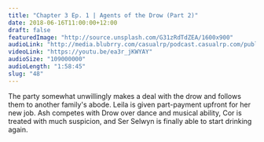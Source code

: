 ```yaml
---
title: "Chapter 3 Ep. 1 | Agents of the Drow (Part 2)"
date: 2018-06-16T11:00:00+12:00
draft: false
featuredImage: "http://source.unsplash.com/G31zRdTdZEA/1600x900"
audioLink: "http://media.blubrry.com/casualrp/podcast.casualrp.com/public/Chapter%203%20Ep.%201%20_%20Agents%20of%20the%20Drow%20(Part%202).mp3"
videoLink: "https://youtu.be/ea3r_jKWYAY"
audioSize: "109000000"
audioLength: "1:58:45"
slug: "48"
---
```


The party somewhat unwillingly makes a deal with the drow and follows them to another family's abode. Leila is given part-payment upfront for her new job. Ash competes with Drow over dance and musical ability, Cor is treated with much suspicion, and Ser Selwyn is finally able to start drinking again.
